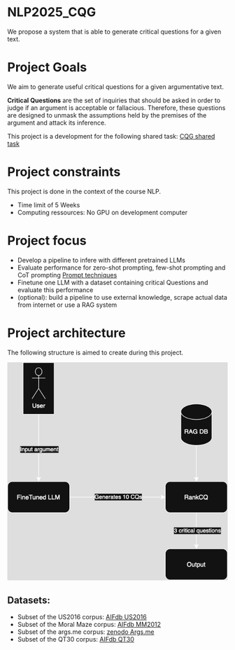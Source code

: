 # NLP2025_CQG
We propose a system that is able to generate critical questions for a given text.

# Project Goals
We aim to generate useful critical questions for a given argumentative text. 

**Critical Questions** are the set of inquiries that should be asked in order to judge if an argument is acceptable or fallacious. Therefore, these questions are designed to unmask the assumptions held by the premises of the argument and attack its inference.


This project is a development for the following shared task: [CQG shared task](https://hitz-zentroa.github.io/shared-task-critical-questions-generation/)

# Project constraints
This project is done in the context of the course NLP.
- Time limit of 5 Weeks
- Computing ressources: No GPU on development computer

# Project focus
- Develop a pipeline to infere with different pretrained LLMs
- Evaluate performance for zero-shot prompting, few-shot prompting and CoT prompting [Prompt techniques](https://www.promptingguide.ai/techniques)
- Finetune one LLM with a dataset containing critical Questions and evaluate this performance
- (optional): build a pipeline to use external knowledge, scrape actual data from internet or use a RAG system

# Project architecture
The following structure is aimed to create during this project. 

![image](Doc/Assets/Untitled%20Diagram-3.jpg)

## Datasets:
- Subset of the US2016 corpus: [AIFdb US2016](https://corpora.aifdb.org/US2016)
- Subset of the Moral Maze corpus: [AIFdb MM2012](https://corpora.aifdb.org/mm2012)
- Subset of the args.me corpus: [zenodo Args.me](https://zenodo.org/records/4139439)
- Subset of the QT30 corpus: [AIFdb QT30](https://corpora.aifdb.org/qt30)
